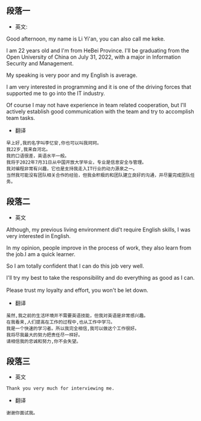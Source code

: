 ## 段落一

- 英文:

Good afternoon, my name is Li Yi'an, you can also call me keke.

I am 22 years old and I'm from HeBei Province. I'll be graduating from the Open University of China on July 31, 2022, with a major in Information Security and Management. 

My speaking is very poor and my English is average.

I am very interested in programming and it is one of the driving forces that supported me to go into the IT industry.

Of course I may not have experience in team related cooperation, but I'll actively establish good communication with the team and try to accomplish team tasks.

- 翻译

```
早上好,我的名字叫李忆安,你也可以叫我珂珂。
我22岁,我来自河北。
我的口语很差，英语水平一般。
我将于2022年7月31日从中国开放大学毕业，专业是信息安全与管理。
我对编程非常有兴趣，它也是支持我走入IT行业的动力源泉之一。
当然我可能没有团队相关合作的经验，但我会积极的和团队建立良好的沟通，并尽量完成团队任务。
```

## 段落二

- 英文

Although, my previous living environment  did't require English skills, I was very interested in English.

In my opinion, people improve in the process of work, they also learn from the job.I am a quick learner.

So I am totally confident that I can do this job very well. 

I'll try my best to take the responsibility and do everything as good as I can. 

Please trust my loyalty and effort, you won't be let down.　

- 翻译

```
虽然,我之前的生活环境并不需要英语技能，但我对英语是非常感兴趣。
在我看来,人们提高在工作的过程中,也从工作中学习。
我是一个快速的学习者。所以我完全相信,我可以做这个工作很好。
我将尽我最大的努力把责任尽一样好。
请相信我的忠诚和努力,你不会失望。 　
```

## 段落三

- 英文

```
Thank you very much for interviewing me.
```

- 翻译

```
谢谢你面试我。
```



 